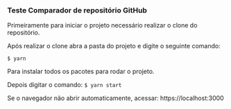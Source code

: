 ### Teste Comparador de repositório GitHub

Primeiramente para iniciar o projeto necessário realizar o clone do repositório.

Após realizar o clone abra a pasta do projeto e digite o seguinte comando:

`$ yarn`

Para instalar todos os pacotes para rodar o projeto.

Depois digitar o comando:
`$ yarn start`

Se o navegador não abrir automaticamente, acessar: https://localhost:3000
